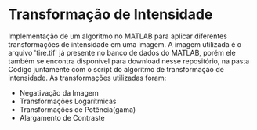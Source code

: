 <h1>Transformação de Intensidade</h1>
<p>
  Implementação de um algoritmo no MATLAB para aplicar diferentes transformações de intensidade em uma imagem. A imagem utilizada é o arquivo 'tire.tif' já presente no banco de dados do MATLAB, porém ele também se encontra disponível para download nesse repositório, na pasta Codigo juntamente com o script do algoritmo de transformação de intensidade. As transformações utilizadas foram:
  <ul>
    <li>Negativação da Imagem</li>
    <li>Transformações Logarítmicas</li>
    <li>Transformações de Potência(gama)</li>
    <li>Alargamento de Contraste</li>
  </ul>
</p>
